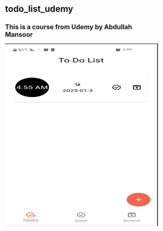 # todo_list_udemy

## This is a course from Udemy by Abdullah Mansoor



<img src ="https://github.com/Farea-YCC/todo_list_udemy/raw/main/Screen/Screenshot.jpg"  width="600" height="600">
